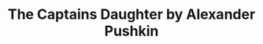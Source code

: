 ---
title: The Captains Daughter by Alexander Pushkin
categories: [Fiction Literature,Historical Novel]
---